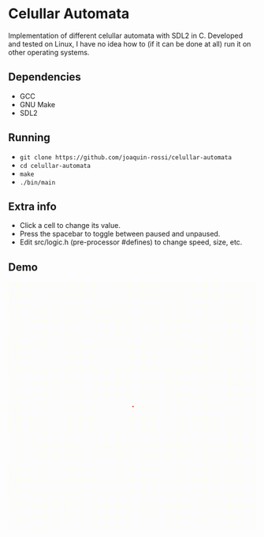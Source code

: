 # Celullar Automata
Implementation of different celullar automata with SDL2 in C. Developed and tested on Linux, I have no idea how to (if it can be done at all) run it on other operating systems.

## Dependencies
* GCC
* GNU Make
* SDL2

## Running
* `git clone https://github.com/joaquin-rossi/celullar-automata`
* `cd celullar-automata`
* `make`
* `./bin/main`

## Extra info
* Click a cell to change its value.
* Press the spacebar to toggle between paused and unpaused.
* Edit src/logic.h (pre-processor #defines) to change speed, size, etc.

## Demo
![Langton's ant](demo.gif)